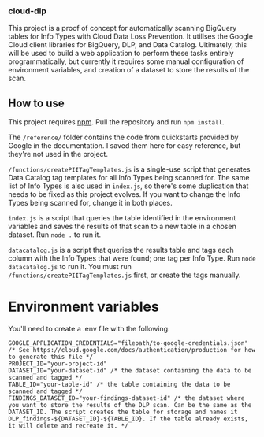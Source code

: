 ### cloud-dlp

This project is a proof of concept for automatically scanning BigQuery tables for Info Types with Cloud Data Loss Prevention. It utilises the Google Cloud client libraries for BigQuery, DLP, and Data Catalog. Ultimately, this will be used to build a web application to perform these tasks entirely programmatically, but currently it requires some manual configuration of environment variables, and creation of a dataset to store the results of the scan.

## How to use

This project requires [npm](https://www.npmjs.com/). Pull the repository and run `npm install`.

The `/reference/` folder contains the code from quickstarts provided by Google in the documentation. I saved them here for easy reference, but they're not used in the project.

`/functions/createPIITagTemplates.js` is a single-use script that generates Data Catalog tag templates for all Info Types being scanned for. The same list of Info Types is also used in `index.js`, so there's some duplication that needs to be fixed as this project evolves. If you want to change the Info Types being scanned for, change it in both places.

`index.js` is a script that queries the table identified in the environment variables and saves the results of that scan to a new table in a chosen dataset. Run `node .` to run it.

`datacatalog.js` is a script that queries the results table and tags each column with the Info Types that were found; one tag per Info Type. Run `node datacatalog.js` to run it. You must run `/functions/createPIITagTemplates.js` first, or create the tags manually.

# Environment variables
You'll need to create a .env file with the following: 
```
GOOGLE_APPLICATION_CREDENTIALS="filepath/to-google-credentials.json" /* See https://cloud.google.com/docs/authentication/production for how to generate this file */
PROJECT_ID="your-project-id"
DATASET_ID="your-dataset-id" /* the dataset containing the data to be scanned and tagged */
TABLE_ID="your-table-id" /* the table containing the data to be scanned and tagged */
FINDINGS_DATASET_ID="your-findings-dataset-id" /* the dataset where you want to store the results of the DLP scan. Can be the same as the DATASET_ID. The script creates the table for storage and names it DLP_findings-${DATASET_ID}-${TABLE_ID}. If the table already exists, it will delete and recreate it. */
```

